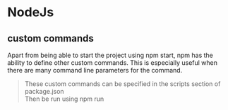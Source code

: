 # NodeJs

## custom commands

Apart from being able to start the project using npm start, npm has the ability to define other custom commands. This is especially useful when there are many command line parameters for the command.
<br />
 > These custom commands can be specified in the scripts section of package.json <br />
 > Then be run using npm run <script> from the console

 - Add a script called compile whose command line is the Babel command line to do all transforms

```js
...
 "compile": "babel src --out-dir public",
...
```
We don’t need the npx prefix because npm automatically figures out the location of commands
that are part of any locally installed packages.

 - Run transform command
`npm run compile`
 <br />
 After this, if you run npm start again to start the server, you can see any changes to App.jsx reflected in
the application.

 <br />
 When we work on the client-side code and change the source files frequently, we have to manually
recompile it for every change. Wouldn’t it be nice if someone could detect these changes for us and
recompile the source into JavaScript? Babel supports this out of the box via the --watch option.

 > Add another script called **watch** with this additional option to the Babel command line:

```js
...
 "wathc": "babel src --out-dir public --watch --verbose"
...
```

It is essentially the same command as compile, but with two extra command line options, --watch and
--verbose.
 > **--watch** option instructs Babel to watch for changes in source files
 > **--verbose** causes it to print out line in the console whenever a change causes a recompilation

 A similar restart on changes to the server code can be affected by using a wrapper command called
nodemon. This command restarts Node.js with the command specified whenever there is a change in a set of files. <br />
**Forever** is another package that can be used to achieve the same goal. Typically, forever is used to restart the server on crashes rather than watch for changes to files. <br />
The best practice is to use nodemon during development (where watching for changes is the real need) and forever on production (where restarting on crashes is the need)

 > install nodemon

`npm install nodemon@2`

 let’s use nodemon to start the server instead of Node.js in the script specification for start in
package.json. The command nodemon also needs an option to indicate which files or directory to watch
changes for using the -w option. Since all the server files are going to be in the directory called server, we can use **-w server** to make nodemon restart Node.js when any file in that directory changes. <br />
 > new command for the start script within package.json will now be
 ```js
 ...
 "start": "nodemon -w server server/server.js"
 ...
 ```

  > The final set of scripts added or changed in package.json 

<pre>
...
 "scripts": {
 <del>"start": "node server/server.js",</del>
 <mark style="background-color: #FFFF00">"start": "nodemon -w server server/server.js"</mark>
 <mark style="background-color: #FFFF00">"compile": "babel src --out-dir public"</mark>,
 <mark style="background-color: #FFFF00">"watch": "babel src --out-dir public --watch --verbose"</mark>,
 "test": "echo \"Error: no test specified\" && exit 1"
 },
...
</pre>

<br />
 If you now run the new command using <b>npm run watch</b>, you will notice that it does one transform, but  it doesn’t return to the shell. It’s actually waiting in a permanent loop, watching for changes to the source files.
 So, to run the server, another terminal is needed, where npm start can be executed. 
 If you make make a small change to App.jsx and save the file, you’ll see that App.js in the public
 directory is regenerated. And, when you refresh the browser, you can see those changes without having to manually recompile. You can also make any changes to server.js and see that the server starts, with a message on the console that says the server is being restarted
